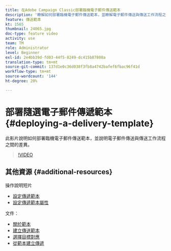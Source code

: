 ```yaml
---
title: 在Adobe Campaign Classic部署臨機電子郵件傳送範本
description: '瞭解如何部署臨機電子郵件傳送範本，並瞭解電子郵件傳送與傳送工作流程之間的差異。 '
feature: 傳送範本
kt: 1565
thumbnail: 24065.jpg
doc-type: feature video
activity: use
team: TM
role: Administrator
level: Beginner
exl-id: 2e4bb39d-fd03-44f5-8249-dc415b87808a
translation-type: tm+mt
source-git-commit: 137d1e0c36d038f3fb8a4742bafef6fbac96f41d
workflow-type: tm+mt
source-wordcount: '144'
ht-degree: 20%

---
```


# 部署隨選電子郵件傳遞範本 {#deploying-a-delivery-template}

此影片說明如何部署臨機電子郵件傳送範本，並說明電子郵件傳送與傳送工作流程之間的差異。

>[!VIDEO](https://video.tv.adobe.com/v/24065?quality=12)

## 其他資源 {#additional-resources}

操作說明短片
* [設定傳遞範本](/help/sending-messages/using-delivery-templates/configuring-a-delivery-template.md)
* [設定傳遞範本屬性](/help/sending-messages/using-delivery-templates/setting-delivery-template-properties.md)

文件：

* [關於範本](https://docs.campaign.adobe.com/doc/AC/en/DLV_Using_delivery_templates_About_templates.html)
* [建立傳送範本](https://docs.campaign.adobe.com/doc/AC/en/DLV_Using_delivery_templates_Creating_a_delivery_template.html)
* [選擇目標對應](https://docs.campaign.adobe.com/doc/AC/en/DLV_Using_delivery_templates_Selecting_a_target_mapping.html)
* [從範本建立傳遞](https://docs.campaign.adobe.com/doc/AC/en/DLV_Using_delivery_templates_Creating_a_delivery_from_a_template.html)
